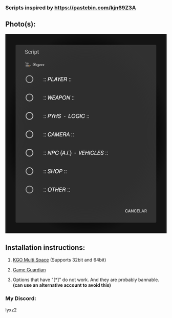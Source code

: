 ### Scripts inspired by https://pastebin.com/kjn69Z3A

## Photo(s):
![](20240423_232115.jpg)

## Installation instructions:
 1. [KGO Multi Space](https://apkfile.org/kgo-multi-space/download/0/) (Supports 32bit and 64bit)
 
 2. [Game Guardian](https://gameguardian.net/forum/files/file/2-gameguardian/)

 3. Options that have "[*]" do not work. And they are probably bannable. **(can use an alternative account to avoid this)**

### My Discord:
lyxz2
